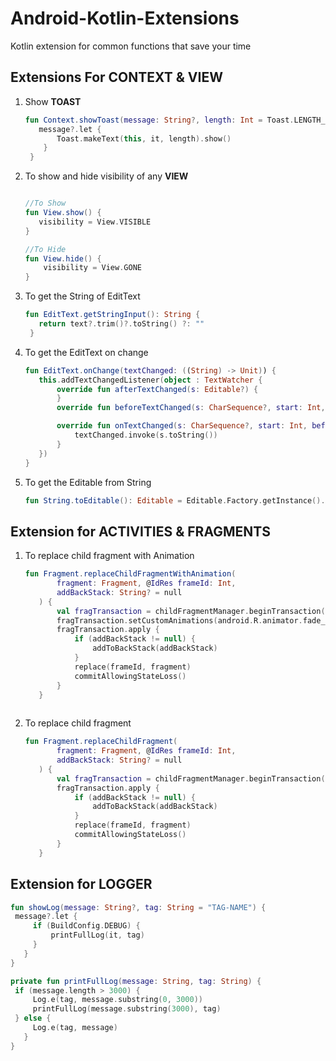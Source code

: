 # Android-Kotlin-Extensions
Kotlin extension for common functions that save your time

## Extensions For CONTEXT & VIEW

1. Show <b>TOAST</b>
   ```kotlin
   fun Context.showToast(message: String?, length: Int = Toast.LENGTH_SHORT) {
      message?.let {
          Toast.makeText(this, it, length).show()
       }
    }

2. To show and hide visibility of any <b>VIEW</b>
   ```kotlin
   
   //To Show
   fun View.show() {
      visibility = View.VISIBLE
   }
   
   //To Hide
   fun View.hide() {
       visibility = View.GONE
   }
   
3. To get the String of EditText 
   ```kotlin
   fun EditText.getStringInput(): String {
      return text?.trim()?.toString() ?: ""
    }
   
4. To get the EditText on change
   ```kotlin
   fun EditText.onChange(textChanged: ((String) -> Unit)) {
      this.addTextChangedListener(object : TextWatcher {
          override fun afterTextChanged(s: Editable?) {
          }
          override fun beforeTextChanged(s: CharSequence?, start: Int, count: Int, after: Int) {}

          override fun onTextChanged(s: CharSequence?, start: Int, before: Int, count: Int) {
              textChanged.invoke(s.toString())
          }
      })
   }
   
5. To get the Editable from String
   ```kotlin
   fun String.toEditable(): Editable = Editable.Factory.getInstance().newEditable(this)
   
## Extension for ACTIVITIES & FRAGMENTS   
   
   1. To replace child fragment with Animation
      ```kotlin
      fun Fragment.replaceChildFragmentWithAnimation(
             fragment: Fragment, @IdRes frameId: Int,
             addBackStack: String? = null
         ) {
             val fragTransaction = childFragmentManager.beginTransaction()
             fragTransaction.setCustomAnimations(android.R.animator.fade_in, android.R.animator.fade_out)
             fragTransaction.apply {
                 if (addBackStack != null) {
                     addToBackStack(addBackStack)
                 }
                 replace(frameId, fragment)
                 commitAllowingStateLoss()
             }
         }
   
   2. To replace child fragment
      ```kotlin
      fun Fragment.replaceChildFragment(
             fragment: Fragment, @IdRes frameId: Int,
             addBackStack: String? = null
         ) {
             val fragTransaction = childFragmentManager.beginTransaction()
             fragTransaction.apply {
                 if (addBackStack != null) {
                     addToBackStack(addBackStack)
                 }
                 replace(frameId, fragment)
                 commitAllowingStateLoss()
             }
         }


## Extension for LOGGER
   ```kotlin
   fun showLog(message: String?, tag: String = "TAG-NAME") {
    message?.let {
        if (BuildConfig.DEBUG) {
            printFullLog(it, tag)
        }
      }
   }
   
   private fun printFullLog(message: String, tag: String) {
    if (message.length > 3000) {
        Log.e(tag, message.substring(0, 3000))
        printFullLog(message.substring(3000), tag)
    } else {
        Log.e(tag, message)
      }
   }
